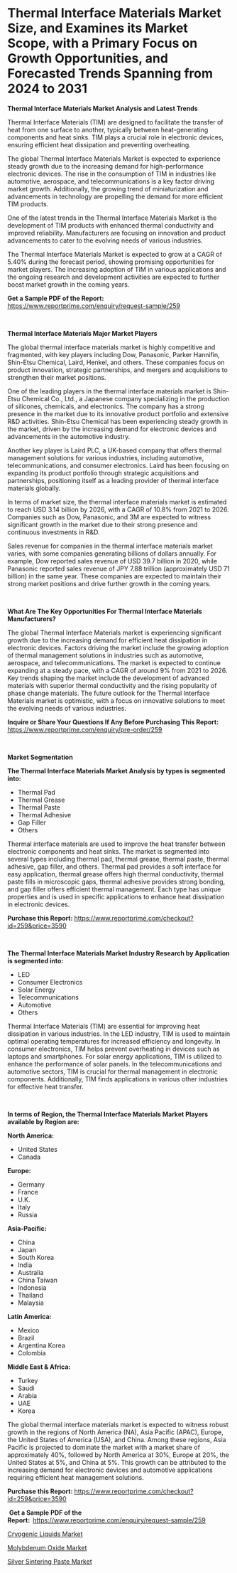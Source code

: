 <p><h1>Thermal Interface Materials Market Size, and Examines its Market Scope, with a Primary Focus on Growth Opportunities, and Forecasted Trends Spanning from 2024 to 2031</h1></p><p><strong>Thermal Interface Materials Market Analysis and Latest Trends</strong></p>
<p><p>Thermal Interface Materials (TIM) are designed to facilitate the transfer of heat from one surface to another, typically between heat-generating components and heat sinks. TIM plays a crucial role in electronic devices, ensuring efficient heat dissipation and preventing overheating.</p><p>The global Thermal Interface Materials Market is expected to experience steady growth due to the increasing demand for high-performance electronic devices. The rise in the consumption of TIM in industries like automotive, aerospace, and telecommunications is a key factor driving market growth. Additionally, the growing trend of miniaturization and advancements in technology are propelling the demand for more efficient TIM products.</p><p>One of the latest trends in the Thermal Interface Materials Market is the development of TIM products with enhanced thermal conductivity and improved reliability. Manufacturers are focusing on innovation and product advancements to cater to the evolving needs of various industries.</p><p>The Thermal Interface Materials Market is expected to grow at a CAGR of 5.40% during the forecast period, showing promising opportunities for market players. The increasing adoption of TIM in various applications and the ongoing research and development activities are expected to further boost market growth in the coming years.</p></p>
<p><strong>Get a Sample PDF of the Report:&nbsp;</strong> <a href="https://www.reportprime.com/enquiry/request-sample/259">https://www.reportprime.com/enquiry/request-sample/259</a></p>
<p>&nbsp;</p>
<p><strong>Thermal Interface Materials Major Market Players</strong></p>
<p><p>The global thermal interface materials market is highly competitive and fragmented, with key players including Dow, Panasonic, Parker Hannifin, Shin-Etsu Chemical, Laird, Henkel, and others. These companies focus on product innovation, strategic partnerships, and mergers and acquisitions to strengthen their market positions.</p><p>One of the leading players in the thermal interface materials market is Shin-Etsu Chemical Co., Ltd., a Japanese company specializing in the production of silicones, chemicals, and electronics. The company has a strong presence in the market due to its innovative product portfolio and extensive R&D activities. Shin-Etsu Chemical has been experiencing steady growth in the market, driven by the increasing demand for electronic devices and advancements in the automotive industry.</p><p>Another key player is Laird PLC, a UK-based company that offers thermal management solutions for various industries, including automotive, telecommunications, and consumer electronics. Laird has been focusing on expanding its product portfolio through strategic acquisitions and partnerships, positioning itself as a leading provider of thermal interface materials globally.</p><p>In terms of market size, the thermal interface materials market is estimated to reach USD 3.14 billion by 2026, with a CAGR of 10.8% from 2021 to 2026. Companies such as Dow, Panasonic, and 3M are expected to witness significant growth in the market due to their strong presence and continuous investments in R&D.</p><p>Sales revenue for companies in the thermal interface materials market varies, with some companies generating billions of dollars annually. For example, Dow reported sales revenue of USD 39.7 billion in 2020, while Panasonic reported sales revenue of JPY 7.88 trillion (approximately USD 71 billion) in the same year. These companies are expected to maintain their strong market positions and drive further growth in the coming years.</p></p>
<p>&nbsp;</p>
<p><strong>What Are The Key Opportunities For Thermal Interface Materials Manufacturers?</strong></p>
<p><p>The global Thermal Interface Materials market is experiencing significant growth due to the increasing demand for efficient heat dissipation in electronic devices. Factors driving the market include the growing adoption of thermal management solutions in industries such as automotive, aerospace, and telecommunications. The market is expected to continue expanding at a steady pace, with a CAGR of around 9% from 2021 to 2026. Key trends shaping the market include the development of advanced materials with superior thermal conductivity and the rising popularity of phase change materials. The future outlook for the Thermal Interface Materials market is optimistic, with a focus on innovative solutions to meet the evolving needs of various industries.</p></p>
<p><strong>Inquire or Share Your Questions If Any Before Purchasing This Report:</strong> <a href="https://www.reportprime.com/enquiry/pre-order/259">https://www.reportprime.com/enquiry/pre-order/259</a></p>
<p>&nbsp;</p>
<p><strong>Market Segmentation</strong></p>
<p><strong>The Thermal Interface Materials Market Analysis by types is segmented into:</strong></p>
<p><ul><li>Thermal Pad</li><li>Thermal Grease</li><li>Thermal Paste</li><li>Thermal Adhesive</li><li>Gap Filler</li><li>Others</li></ul></p>
<p><p>Thermal interface materials are used to improve the heat transfer between electronic components and heat sinks. The market is segmented into several types including thermal pad, thermal grease, thermal paste, thermal adhesive, gap filler, and others. Thermal pad provides a soft interface for easy application, thermal grease offers high thermal conductivity, thermal paste fills in microscopic gaps, thermal adhesive provides strong bonding, and gap filler offers efficient thermal management. Each type has unique properties and is used in specific applications to enhance heat dissipation in electronic devices.</p></p>
<p><strong>Purchase this Report:&nbsp;</strong><a href="https://www.reportprime.com/checkout?id=259&price=3590">https://www.reportprime.com/checkout?id=259&price=3590</a></p>
<p>&nbsp;</p>
<p><strong>The Thermal Interface Materials Market Industry Research by Application is segmented into:</strong></p>
<p><ul><li>LED</li><li>Consumer Electronics</li><li>Solar Energy</li><li>Telecommunications</li><li>Automotive</li><li>Others</li></ul></p>
<p><p>Thermal Interface Materials (TIM) are essential for improving heat dissipation in various industries. In the LED industry, TIM is used to maintain optimal operating temperatures for increased efficiency and longevity. In consumer electronics, TIM helps prevent overheating in devices such as laptops and smartphones. For solar energy applications, TIM is utilized to enhance the performance of solar panels. In the telecommunications and automotive sectors, TIM is crucial for thermal management in electronic components. Additionally, TIM finds applications in various other industries for effective heat transfer.</p></p>
<p>&nbsp;</p>
<p><strong>In terms of Region, the Thermal Interface Materials Market Players available by Region are:</strong></p>
<p>
    <p> <strong> North America: </strong>
        <ul>
            <li>United States</li>
            <li>Canada</li>
        </ul>
        </p> 
    <p> <strong> Europe: </strong>
        <ul>
            <li>Germany</li>
            <li>France</li>
            <li>U.K.</li>
            <li>Italy</li>
            <li>Russia</li>
        </ul>
        </p> 
    <p> <strong> Asia-Pacific: </strong>
        <ul>
            <li>China</li>
            <li>Japan</li>
            <li>South Korea</li>
            <li>India</li>
            <li>Australia</li>
            <li>China Taiwan</li>
            <li>Indonesia</li>
            <li>Thailand</li>
            <li>Malaysia</li>
        </ul>
        </p> 
    <p> <strong> Latin America: </strong>
        <ul>
            <li>Mexico</li>
            <li>Brazil</li>
            <li>Argentina Korea</li>
            <li>Colombia</li>
        </ul>
        </p> 
    <p> <strong> Middle East & Africa: </strong>
        <ul>
            <li>Turkey</li>
            <li>Saudi</li>
            <li>Arabia</li>
            <li>UAE</li>
            <li>Korea</li>
        </ul>
    </p>
    </p>
<p><p>The global thermal interface materials market is expected to witness robust growth in the regions of North America (NA), Asia Pacific (APAC), Europe, the United States of America (USA), and China. Among these regions, Asia Pacific is projected to dominate the market with a market share of approximately 40%, followed by North America at 30%, Europe at 20%, the United States at 5%, and China at 5%. This growth can be attributed to the increasing demand for electronic devices and automotive applications requiring efficient heat management solutions.</p></p>
<p><strong>Purchase this Report: </strong><a href="https://www.reportprime.com/checkout?id=259&price=3590">https://www.reportprime.com/checkout?id=259&price=3590</a></p>
<p>&nbsp;<strong>Get a Sample PDF of the Report:&nbsp;&nbsp;</strong><a href="https://www.reportprime.com/enquiry/request-sample/259">https://www.reportprime.com/enquiry/request-sample/259</a></p>
<p><strong></strong></p>
<p><p><a href="https://github.com/eeaveuhhh/Market-Research-Report-List-1/blob/main/cryogenic-liquids-market.md">Cryogenic Liquids Market</a></p><p><a href="https://github.com/Angelnienowdseej3e45z3p8c/Market-Research-Report-List-1/blob/main/molybdenum-oxide-market.md">Molybdenum Oxide Market</a></p><p><a href="https://github.com/brentleyjimmiealvaradoz4l1rea/Market-Research-Report-List-1/blob/main/silver-sintering-paste-market.md">Silver Sintering Paste Market</a></p></p>